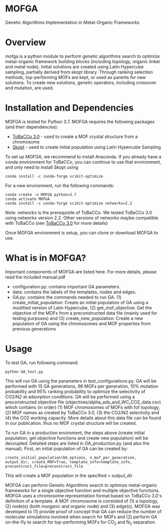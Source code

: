 # MOFGA

Genetic Algorithms Implementation in Metal-Organic Frameworks

# Overview
mofga is a python module to perform genetic algorithms search to optimize metal-organic framework building blocks (including topology, organic linker and metal node). Initial solutions are created using Latin Hypercube sampling, partially derived from skopt library. Through ranking selection methods, top-performing MOFs are kept, or used as parents for new solutions. To create new solutions, genetic operators, including crossover and mutation, are used. 

# Installation and Dependencies

MOFGA is tested for Python 3.7. MOFGA requires the following packages (and their dependencies):
- [ToBaCCo 3.0](https://github.com/tobacco-mofs/tobacco_3.0) - used to create a MOF crystal structure from a chromosome
- [Skopt](https://scikit-optimize.github.io/stable/install.html) - used to create initial population using Latin Hypercube Sampling

To set up MOFGA, we recommend to install Anaconda. If you already have a conda environment for ToBaCCo, you can continue to use that environment, and only need to install Skopt using
```
conda install -c conda-forge scikit-optimize
```

For a new environment, run the following commands:
```
conda create -n MOFGA python=3.7
conda activate MOFGA
conda install -c conda-forge scikit-optimize networkx=2.2
```
Note: networkx is the prerequisite of ToBaCCo. We tested ToBaCCo 3.0 using networkx version 2.2. Other versions of networkx maybe compatible with ToBaCCo (see [ToBaCCo 3.0](https://github.com/tobacco-mofs/tobacco_3.0) for more details)

Once MOFGA environment is setup, you can clone or download MOFGA to use.

# What is in MOFGA?
Important components of MOFGA are listed here. For more details, please read the included manual.pdf
- configuration.py: contains important GA parameters.
- data: contains the labels of the templates, nodes and edges.
- GA.py: contains the commands needed to run GA. (1) create_initial_population: Create an initial population of GA using a modified version of Latin Hypercube, (2) get_mof_objective: Get the objective of the MOFs from a preconstructed data file (mainly used for testing purposes) and (3) create_new_population: Create a new population of GA using the chromosomes and MOF properties from previous generations

# Usage
To test GA, run following command:
```
python GA_test.py
```
This will run GA using the parameters in test_configurations.py. GA will be performed with 15 GA generations, 96 MOFs per generation, 10% mutation probability and 95% ranking probability to optimize the selectivity of CO2/N2 at adsorption conditions. GA will be performed using a preconstructed objective file (objectives/alpha_ads_and_WC_CO2_data.csv) which contains (in order) (1) MOF chromosomes of MOFs with fof topology, (2) MOF names as created by ToBaCCo 3.0, (3) the CO2/N2 selectivity and (4) the CO2 working capacity. More details about this data file can be found in our publication. thus no MOF crystal structure will be created.

To run GA in a production enviroment, the steps above (create initial population, get objective functions and create new population) will be decoupled. Detailed steps are listed in GA_production.py (and also the manual). First, an initial population of GA can be created by:

```
create_initial_population(bb_options, n_mof_per_generation, output_dir, create_MOF=True, template_info=template_info, preconstruct_file=preconstruct_file
```
This will create a MOF population in the specified > output_dir


MOFGA can perform Genetic Algorithms search to optimize metal-organic frameworks for a single objective function and multiple objective functions. MOFGA uses a chromosome representation format based on ToBaCCo 3.0's definition of a template. A MOF chromosome is consisted of (1) a topology, (2) node(s) (both inorganic and organic node) and (3) edge(s). MOFGA was developed to (1) provide proof of concept that GA can reduce the number of molecular simulations involved when search for MOFs and (2) perform GA on-the-fly to search for top-performing MOFs for CO$_2$ and N$_2$ separation.

